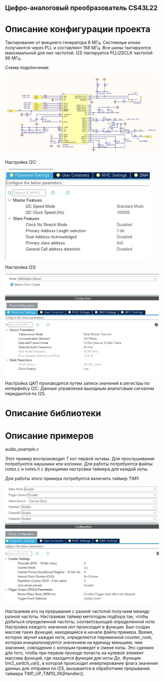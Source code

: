 ## Цифро-аналоговый преобразователь CS43L22

# Описание конфигурации проекта
Тактирование от внешнего генератора 8 МГц.
Системные клоки получаются через PLL и составляют 168 МГц.
Все шины тактируются максимальной для них частотой.
I2S тактируется PLLI2SCLK частотой 96 МГц.

Схема подключения:

![Image alt](https://github.com/nekida/stm32f4-discovery/blob/master/cs43l22/pic/schematic.jpg)

Настройка I2C:

![Image alt](https://github.com/nekida/stm32f4-discovery/blob/master/cs43l22/pic/I2C_config.jpg)

Настройка I2S:

![Image alt](https://github.com/nekida/stm32f4-discovery/blob/master/cs43l22/pic/I2S_config.jpg)

Настройка ЦАП производится путем записи значений в регистры по интерфейсу I2C. Данные управления выходным аналоговым сигналом передаются по I2S.

# Описание библиотеки

# Описание примеров
audio_example.c

Этот пример воспроизводит 7 нот первой октавы. Для прослушивания потребуются наушники или колонки. Для работы потребуются файлы: notes.с и notes.h с функциями настройки таймера для каждой ноты.

Для работы этого примера потребуется включить таймер TIM1:

![Image alt](https://github.com/nekida/stm32f4-discovery/blob/master/cs43l22/pic/TIM1_config.jpg)

Настраивая его на прерывания с разной частотой получаем меандр разной частоты. Настраивая таймер метотодом подбора так, чтобы добиться определенной частоты, соответсвующей определенной ноте. Настройка каждого значения нот происходит в функции. Был создан массив таких функций, находящийся в начале файла примера. Время, которое звучит каждая нота, определяется переменной counter_note, которая инициализируется значением на единицу меньшим, чем значение, совпадение с которым приведет к смене ноты. Это сделано для того, чтобы при первом проходе попасть на нулевой элемент массива функций, где находится функция для ноты До.
Функция tim2_switch_val(), в которой происходит инвертирование флага значения данных для отправки по I2S, вызывается в обработчике прерывания таймера TIM1_UP_TIM10_IRQHandler().

